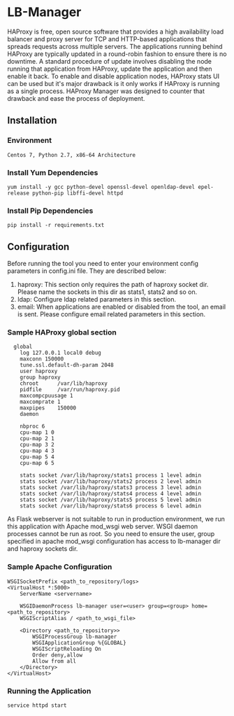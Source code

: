 # LB-Manager

HAProxy is free, open source software that provides a high availability load balancer and proxy server for TCP and HTTP-based applications that spreads requests across multiple servers. The applications running behind HAProxy are typically updated in a round-robin fashion to ensure there is no downtime. A standard procedure of update involves disabling the node running that application from HAProxy, update the application and then enable it back. To enable and disable application nodes, HAProxy stats UI can be used but it's major drawback is it only works if HAProxy is running as a single process. HAProxy Manager was designed to counter that drawback and ease the process of deployment.

## Installation

### Environment
```
Centos 7, Python 2.7, x86-64 Architecture
```

### Install Yum Dependencies
```
yum install -y gcc python-devel openssl-devel openldap-devel epel-release python-pip libffi-devel httpd
```

### Install Pip Dependencies
```
pip install -r requirements.txt
```

## Configuration

Before running the tool you need to enter your environment config parameters in config.ini file. They are described below:

1. haproxy: This section only requires the path of haproxy socket dir. Please name the sockets in this dir as stats1, stats2 and so on.
2. ldap: Configure ldap related parameters in this section.
3. email: When applications are enabled or disabled from the tool, an email is sent. Please configure email related parameters in this section.

### Sample HAProxy global section

```
  global
    log 127.0.0.1 local0 debug
    maxconn 150000
    tune.ssl.default-dh-param 2048
    user haproxy
    group haproxy
    chroot      /var/lib/haproxy
    pidfile     /var/run/haproxy.pid
    maxcompcpuusage 1
    maxcomprate 1
    maxpipes    150000
    daemon

    nbproc 6
    cpu-map 1 0
    cpu-map 2 1
    cpu-map 3 2
    cpu-map 4 3
    cpu-map 5 4
    cpu-map 6 5

    stats socket /var/lib/haproxy/stats1 process 1 level admin
    stats socket /var/lib/haproxy/stats2 process 2 level admin
    stats socket /var/lib/haproxy/stats3 process 3 level admin
    stats socket /var/lib/haproxy/stats4 process 4 level admin
    stats socket /var/lib/haproxy/stats5 process 5 level admin
    stats socket /var/lib/haproxy/stats6 process 6 level admin
```

As Flask webserver is not suitable to run in production environment, we run this application with Apache mod_wsgi web server. WSGI daemon processes cannot be run as root. So you need to ensure the user, group specified in apache mod_wsgi configuration has access to lb-manager dir and haproxy sockets dir.

### Sample Apache Configuration

```
WSGISocketPrefix <path_to_repository/logs>
<VirtualHost *:5000>
    ServerName <servername>

    WSGIDaemonProcess lb-manager user=<user> group=<group> home=<path_to_repository>
    WSGIScriptAlias / <path_to_wsgi_file>

    <Directory <path_to_repository>>
        WSGIProcessGroup lb-manager
        WSGIApplicationGroup %{GLOBAL}
        WSGIScriptReloading On
        Order deny,allow
        Allow from all
    </Directory>
</VirtualHost>
```

### Running the Application
```
service httpd start
```
